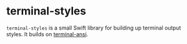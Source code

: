 # terminal-styles

``terminal-styles`` is a small Swift library for building up terminal output styles. It builds on [terminal-ansi].

[terminal-ansi]: https://github.com/juri/terminal-ansi.git

